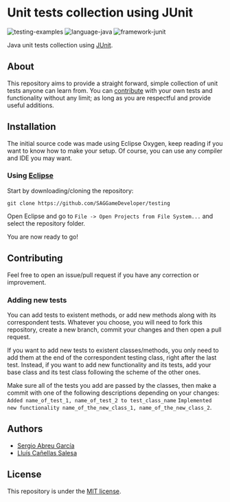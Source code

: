 # Unit tests collection using JUnit 
![testing-examples](https://img.shields.io/badge/testing-examples-green.svg)  ![language-java](https://img.shields.io/badge/language-Java-red.svg)  ![framework-junit](https://img.shields.io/badge/framework-JUnit-orange.svg)

Java unit tests collection using [JUnit](https://junit.org).

## About
This repository aims to provide a straight forward, simple collection of unit tests anyone can learn from. You can [contribute](#contributing) with your own tests and functionality without any limit; as long as you are respectful and provide useful additions.

## Installation
The initial source code was made using Eclipse Oxygen, keep reading if you want to know how to make your setup. Of course, you can use any compiler and IDE you may want.

### Using [Eclipse](https://www.eclipse.org/)
Start by downloading/cloning the repository:
```
git clone https://github.com/SAGGameDeveloper/testing
```

Open Eclipse and go to `File -> Open Projects from File System...` and select the repository folder.

You are now ready to go!

## Contributing
Feel free to open an issue/pull request if you have any correction or improvement.

### Adding new tests
You can add tests to existent methods, or add new methods along with its correspondent tests. Whatever you choose,
you will need to fork this repository, create a new branch, commit your changes and then open a pull request.

If you want to add new tests to existent classes/methods, you only need to add them at the end of the correspondent testing class, right after the last test. Instead, if you want to add new functionality and its tests, add your base class and its test class following the scheme of the other ones.

Make sure all of the tests you add are passed by the classes, then make a commit with one of the following descriptions depending on your changes: `Added name_of_test_1, name_of_test_2 to test_class_name` `Implemented new functionality name_of_the_new_class_1, name_of_the_new_class_2`.

## Authors
* [Sergio Abreu García](https://github.com/SAGGameDeveloper)
* [Lluís Cañellas Salesa](https://github.com/LluisCS)

## License
This repository is under the [MIT license](https://github.com/SAGGameDeveloper/testing/blob/master/LICENSE).

